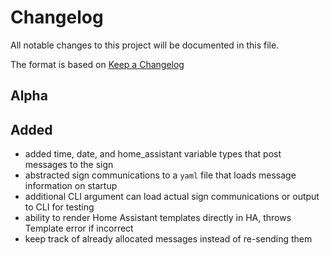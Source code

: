 # Changelog

All notable changes to this project will be documented in this file.

The format is based on [Keep a Changelog](https://keepachangelog.com/en/1.0.0/)

## Alpha

## Added

- added time, date, and home_assistant variable types that post messages to the sign
- abstracted sign communications to a `yaml` file that loads message information on startup
- additional CLI argument can load actual sign communications or output to CLI for testing
- ability to render Home Assistant templates directly in HA, throws Template error if incorrect
- keep track of already allocated messages instead of re-sending them
